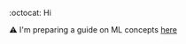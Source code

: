 :octocat:  Hi <br>

:warning: I'm preparing a guide on ML concepts [here](https://github.com/fatemehsrz/ML_Concepts)




